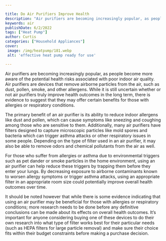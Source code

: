 ```yaml
---

title: Do Air Purifiers Improve Health
description: "Air purifiers are becoming increasingly popular, as people become more aware of the potential health risks associated with poor in...get more info"
keywords: air
publishDate: 6/2/2022
tags: ["Heat Pump"]
author: Curtis
categories: ["Household Appliances"]
cover: 
 image: /img/heatpump/181.webp
 alt: 'effective heat pump ready for use'

---
```


Air purifiers are becoming increasingly popular, as people become more aware of the potential health risks associated with poor indoor air quality. Air purifiers are devices that remove airborne particles from the air, such as dust, pollen, smoke, and other allergens. While it is still uncertain whether or not air purifiers truly improve health outcomes in the long term, there is evidence to suggest that they may offer certain benefits for those with allergies or respiratory conditions. 

The primary benefit of an air purifier is its ability to reduce indoor allergens like dust and pollen, which can cause symptoms like sneezing and coughing among those who are sensitive to them. Additionally, many air purifiers have filters designed to capture microscopic particles like mold spores and bacteria which can trigger asthma attacks or other respiratory issues in some people. Depending on the type of filter used in an air purifier, it may also be able to remove odors and chemical pollutants from the air as well. 

For those who suffer from allergies or asthma due to environmental triggers such as pet dander or smoke particles in the home environment, using an air purifier can help reduce these triggers by trapping them before they enter your lungs. By decreasing exposure to airborne contaminants known to worsen allergy symptoms or trigger asthma attacks, using an appropriate filter in an appropriate room size could potentially improve overall health outcomes over time. 

It should be noted however that while there is some evidence indicating that using an air purifier may be beneficial for those with allergies or respiratory conditions; more research needs to be done before any definitive conclusions can be made about its effects on overall health outcomes. It’s important for anyone considering buying one of these devices to do their own research into what type of filter works best for their particular needs (such as HEPA filters for large particle removal) and make sure their choice fits within their budget constraints before making a purchase decision.
